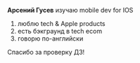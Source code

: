 
**Арсений Гусев** изучаю mobile dev for IOS

1. люблю tech & Apple products 
2. есть бэкграунд в tech ecom
3. говорю по-английски

Спасибо за проверку ДЗ!

